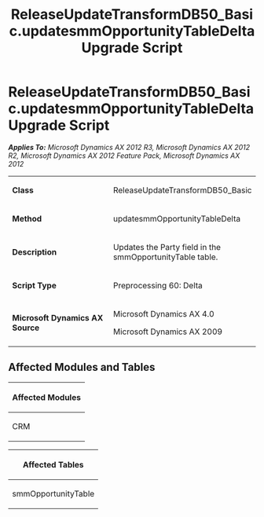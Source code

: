 ﻿---
title: ReleaseUpdateTransformDB50_Basic.updatesmmOpportunityTableDelta Upgrade Script
TOCTitle: ReleaseUpdateTransformDB50_Basic.updatesmmOpportunityTableDelta Upgrade Script
ms:assetid: 620a5317-2cb9-e9ce-855d-40d5576b4033
ms:mtpsurl: https://msdn.microsoft.com/en-us/library/JJ719092(v=AX.60)
ms:contentKeyID: 49708632
ms.date: 05/18/2015
mtps_version: v=AX.60
---

# ReleaseUpdateTransformDB50\_Basic.updatesmmOpportunityTableDelta Upgrade Script 


_**Applies To:** Microsoft Dynamics AX 2012 R3, Microsoft Dynamics AX 2012 R2, Microsoft Dynamics AX 2012 Feature Pack, Microsoft Dynamics AX 2012_

<table>
<colgroup>
<col style="width: 50%" />
<col style="width: 50%" />
</colgroup>
<tbody>
<tr class="odd">
<td><p><strong>Class</strong></p></td>
<td><p>ReleaseUpdateTransformDB50_Basic</p></td>
</tr>
<tr class="even">
<td><p><strong>Method</strong></p></td>
<td><p>updatesmmOpportunityTableDelta</p></td>
</tr>
<tr class="odd">
<td><p><strong>Description</strong></p></td>
<td><p>Updates the Party field in the smmOpportunityTable table.</p></td>
</tr>
<tr class="even">
<td><p><strong>Script Type</strong></p></td>
<td><p>Preprocessing 60: Delta</p></td>
</tr>
<tr class="odd">
<td><p><strong>Microsoft Dynamics AX Source</strong></p></td>
<td><p>Microsoft Dynamics AX 4.0</p>
<p>Microsoft Dynamics AX 2009</p></td>
</tr>
</tbody>
</table>


## Affected Modules and Tables

<table>
<colgroup>
<col style="width: 100%" />
</colgroup>
<thead>
<tr class="header">
<th><p>Affected Modules</p></th>
</tr>
</thead>
<tbody>
<tr class="odd">
<td><p>CRM</p></td>
</tr>
</tbody>
</table>


<table>
<colgroup>
<col style="width: 100%" />
</colgroup>
<thead>
<tr class="header">
<th><p>Affected Tables</p></th>
</tr>
</thead>
<tbody>
<tr class="odd">
<td><p>smmOpportunityTable</p></td>
</tr>
</tbody>
</table>

  



